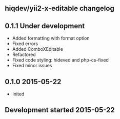 hiqdev/yii2-x-editable changelog
--------------------------------

## 0.1.1 Under development

- Added formatting with format option
- Fixed errors
- Added ComboXEditable
- Refactored
- Fixed code styling: hideved and php-cs-fixed
- Fixed minor issues

## 0.1.0 2015-05-22

- Inited

## Development started 2015-05-22

